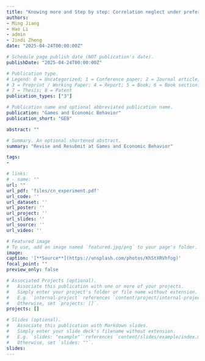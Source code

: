 ```yaml
---
title: "Knowing more and Step by step: Correlation neglect under preference uncertainty in centralized school choices" 
authors:
- Ming Jiang
- Hao Li
- admin
- Jindi Zheng 
date: "2025-04-24T00:00:00Z"

# Schedule page publish date (NOT publication's date).
publishDate: "2025-04-24T00:00:00Z"

# Publication type.
# Legend: 0 = Uncategorized; 1 = Conference paper; 2 = Journal article;
# 3 = Preprint / Working Paper; 4 = Report; 5 = Book; 6 = Book section;
# 7 = Thesis; 8 = Patent
publication_types: ["3"]

# Publication name and optional abbreviated publication name.
publication: "Games and Economic Behavior"
publication_short: "GEB"

abstract: ""

# Summary. An optional shortened abstract.
summary: "Revise and Resubmit at Games and Economic Behavior"

tags:
- 

# links:
# - name: ""
url: ""
url_pdf: 'files/cn_experiment.pdf'
url_code: ''
url_dataset: ''
url_poster: ''
url_project: ''
url_slides: ''
url_source: ''
url_video: ''

# Featured image
# To use, add an image named `featured.jpg/png` to your page's folder.
image:
caption: '[**Source**](https://unsplash.com/photos/KhStXRVhfog)'
focal_point: ""
preview_only: false

# Associated Projects (optional).
#   Associate this publication with one or more of your projects.
#   Simply enter your project's folder or file name without extension.
#   E.g. `internal-project` references `content/project/internal-project/index.md`.
#   Otherwise, set `projects: []`.
projects: []

# Slides (optional).
#   Associate this publication with Markdown slides.
#   Simply enter your slide deck's filename without extension.
#   E.g. `slides: "example"` references `content/slides/example/index.md`.
#   Otherwise, set `slides: ""`.
slides:
---
```

